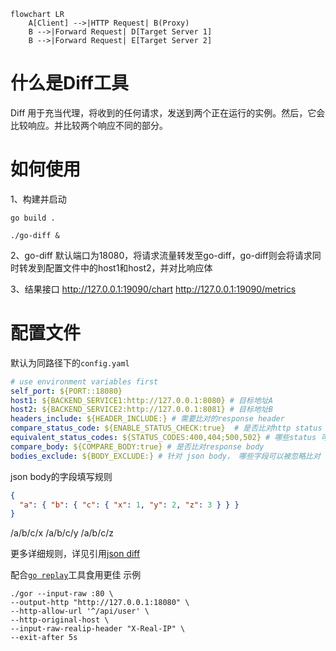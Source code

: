 ```mermaid
flowchart LR
    A[Client] -->|HTTP Request| B(Proxy)
    B -->|Forward Request| D[Target Server 1]
    B -->|Forward Request| E[Target Server 2]
```

# 什么是Diff工具
Diff 用于充当代理，将收到的任何请求，发送到两个正在运行的实例。然后，它会比较响应。并比较两个响应不同的部分。

# 如何使用
1、构建并启动
```shell
go build .

./go-diff &
```
2、go-diff 默认端口为18080，将请求流量转发至go-diff，go-diff则会将请求同时转发到配置文件中的host1和host2，并对比响应体

3、结果接口
http://127.0.0.1:19090/chart
http://127.0.0.1:19090/metrics


# 配置文件
默认为同路径下的`config.yaml`
```yaml
# use environment variables first
self_port: ${PORT::18080}
host1: ${BACKEND_SERVICE1:http://127.0.0.1:8080} # 目标地址A
host2: ${BACKEND_SERVICE2:http://127.0.0.1:8081} # 目标地址B
headers_include: ${HEADER_INCLUDE:} # 需要比对的response header
compare_status_code: ${ENABLE_STATUS_CHECK:true}  # 是否比对http status
equivalent_status_codes: ${STATUS_CODES:400,404;500,502} # 哪些status 可以被认为是相同含义并忽略
compare_body: ${COMPARE_BODY:true} # 是否比对response body
bodies_exclude: ${BODY_EXCLUDE:} # 针对 json body， 哪些字段可以被忽略比对

```

json body的字段填写规则
```json
{
  "a": { "b": { "c": { "x": 1, "y": 2, "z": 3 } } }
}
```
/a/b/c/x
/a/b/c/y
/a/b/c/z

更多详细规则，详见引用[json diff](https://github.com/wI2L/jsondiff)



配合[`go replay`](https://github.com/buger/goreplay)工具食用更佳
示例
```shell
./gor --input-raw :80 \
--output-http "http://127.0.0.1:18080" \
--http-allow-url '^/api/user' \
--http-original-host \
--input-raw-realip-header "X-Real-IP" \
--exit-after 5s
```
